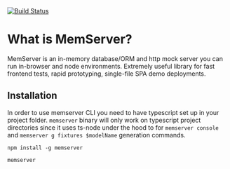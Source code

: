 <a href="https://circleci.com/gh/izelnakri/memserver/">
  <img src="https://circleci.com/gh/izelnakri/memserver/tree/master.png" alt="Build Status">
</a>

# What is MemServer?
MemServer is an in-memory database/ORM and http mock server you can run in-browser and node environments. Extremely useful library for fast frontend tests, rapid prototyping, single-file SPA demo deployments.

## Installation
In order to use memserver CLI you need to have typescript set up in your project folder.
`memserver` binary will only work on typescript project directories since it uses ts-node under the hood to for `memserver console` and `memserver g fixtures $modelName` generation commands.

``` npm install -g memserver ```

``` memserver ```


